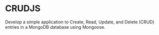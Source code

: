 # CRUDJS
Develop a simple application to Create, Read, Update, and Delete (CRUD) entries in a MongoDB database using Mongoose.
